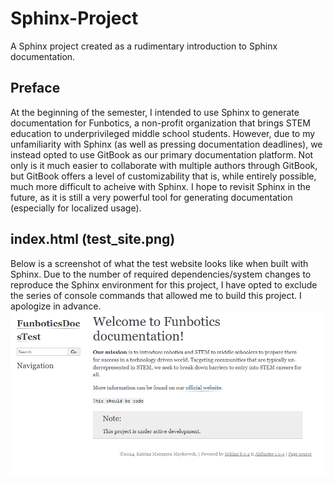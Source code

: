 # Sphinx-Project
A Sphinx project created as a rudimentary introduction to Sphinx documentation.

## Preface
At the beginning of the semester, I intended to use Sphinx to generate documentation for Funbotics, a non-profit organization that brings STEM education to underprivileged middle school students.
However, due to my unfamiliarity with Sphinx (as well as pressing documentation deadlines), we instead opted to use GitBook as our primary documentation platform. Not only is it much easier to collaborate with multiple authors through GitBook, but GitBook offers a level of customizability that is, while entirely possible, much more difficult to acheive with Sphinx. I hope to revisit Sphinx in the future, as it is still a very powerful tool for generating documentation (especially for localized usage).

## index.html (test_site.png)
Below is a screenshot of what the test website looks like when built with Sphinx. Due to the number of required dependencies/system changes to reproduce the Sphinx environment for this project, I have opted to exclude the series of console commands that allowed me to build this project. I apologize in advance.
![alt text](test_site.png)
